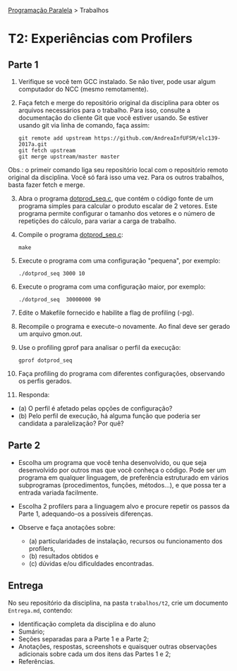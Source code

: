[Programação Paralela](https://github.com/AndreaInfUFSM/elc139-2016a) > Trabalhos

# T2: Experiências com Profilers


## Parte 1

1. Verifique se você tem GCC instalado. Se não tiver, pode usar algum computador do NCC (mesmo remotamente).

2. Faça fetch e merge do repositório original da disciplina para obter os arquivos necessários para o trabalho. 
Para isso, consulte a documentação do cliente Git que você estiver usando. Se estiver usando git via linha de comando, faça assim:
   ```
   git remote add upstream https://github.com/AndreaInfUFSM/elc139-2017a.git
   git fetch upstream
   git merge upstream/master master
   ```
  Obs.: o primeir comando liga seu repositório local com o repositório remoto original da disciplina. Você só fará isso uma vez. 
  Para os outros trabalhos, basta fazer fetch e merge.
  
3. Abra o programa [dotprod_seq.c](dotprod_seq/dotprod_seq.c), que contém o código fonte de um programa simples para calcular o produto escalar de 2 vetores. 
Este programa permite configurar o tamanho dos vetores e o número de repetições do cálculo, para variar a carga de trabalho.

3. Compile o programa [dotprod_seq.c](dotprod_seq/dotprod_seq.c):

   ```
   make
   ```

4. Execute o programa com uma configuração "pequena", por exemplo:

   ```
   ./dotprod_seq 3000 10
   ```

5. Execute o programa com uma configuração maior, por exemplo:

   ```
   ./dotprod_seq  30000000 90
   ```

6. Edite o Makefile fornecido e habilite a flag de profiling (-pg).

7. Recompile o programa e execute-o novamente. Ao final deve ser gerado um arquivo gmon.out.

8. Use o profiling gprof para analisar o perfil da execução:

   ```
   gprof dotprod_seq
   ```

9. Faça profiling do programa com diferentes configurações, observando os perfis gerados.

10. Responda:
  - (a) O perfil é afetado pelas opções de configuração?
  - (b) Pelo perfil de execução, há alguma função que poderia ser candidata a paralelização? Por quê?



## Parte 2


+ Escolha um programa que você tenha desenvolvido, ou que seja desenvolvido por outros mas que você conheça o código. 
Pode ser um programa em qualquer linguagem, de preferência estruturado em vários subprogramas (procedimentos, funções, métodos...), e que possa ter a entrada variada facilmente.

+ Escolha 2 profilers para a linguagem alvo e procure repetir os passos da Parte 1, adequando-os a possíveis diferenças.

+ Observe e faça anotações sobre: 
   - (a) particularidades de instalação, recursos ou funcionamento dos profilers, 
   - (b) resultados obtidos e 
   - (c) dúvidas e/ou dificuldades encontradas.


## Entrega

No seu repositório da disciplina, na pasta `trabalhos/t2`, crie um documento `Entrega.md`, contendo:
 - Identificação completa da disciplina e do aluno
 - Sumário;
 - Seções separadas para a Parte 1 e a Parte 2;
 - Anotações, respostas, screenshots e quaisquer outras observações adicionais sobre cada um dos itens das Partes 1 e 2;
 - Referências.



